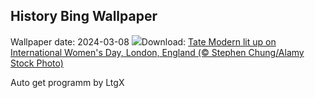 ## History Bing Wallpaper
Wallpaper date: 2024-03-08
![](https://www.bing.com/th?id=OHR.TateLightUp_EN-IN0743144601_UHD.jpg&w=1000)Download: [Tate Modern lit up on International Women's Day, London, England (© Stephen Chung/Alamy Stock Photo)](https://www.bing.com/th?id=OHR.TateLightUp_EN-IN0743144601_UHD.jpg)

Auto get programm by LtgX
